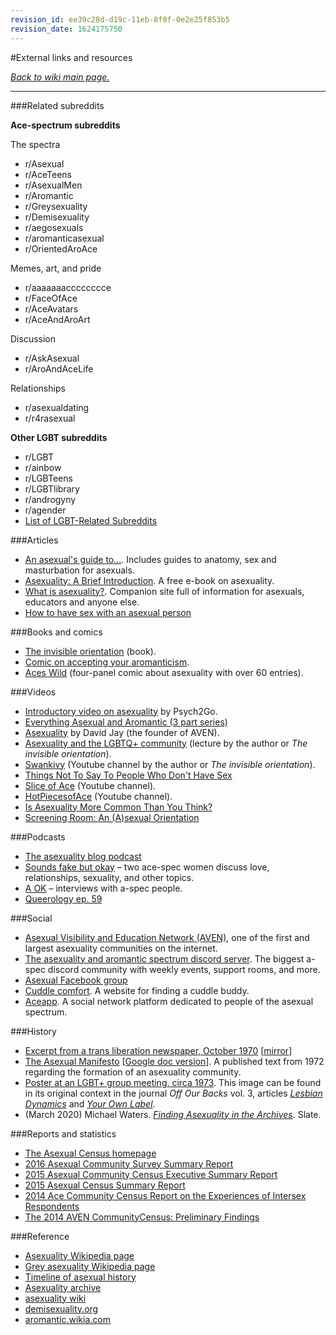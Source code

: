 ```yaml
---
revision_id: ee39c28d-d19c-11eb-8f0f-0e2e25f853b5
revision_date: 1624175750
---
```


#External links and resources

[*Back to wiki main page.*](https://www.reddit.com/r/asexuality/wiki/index)

----------
###Related subreddits

**Ace-spectrum subreddits**

The spectra

* r/Asexual
* r/AceTeens
* r/AsexualMen
* r/Aromantic
* r/Greysexuality
* r/Demisexuality
* r/aegosexuals
* r/aromanticasexual
* r/OrientedAroAce

Memes, art, and pride

* r/aaaaaaacccccccce
* r/FaceOfAce
* r/AceAvatars
* r/AceAndAroArt

Discussion

* r/AskAsexual
* r/AroAndAceLife

Relationships

* r/asexualdating
* r/r4rasexual

**Other LGBT subreddits**

* r/LGBT
* r/ainbow
* r/LGBTeens
* r/LGBTlibrary
* r/androgyny
* r/agender
* [List of LGBT-Related Subreddits](http://www.reddit.com/r/lgbt/wiki/related)

###Articles
* [An asexual's guide to...](https://www.asexualityarchive.com/an-asexuals-guide-to/). Includes guides to anatomy, sex and masturbation for asexuals.
* [Asexuality: A Brief Introduction](https://www.asexualityarchive.com/book/). A free e-book on asexuality.
* [What is asexuality?](http://www.whatisasexuality.com/). Companion site full of information for asexuals, educators and anyone else.
* [How to have sex with an asexual person](https://prismaticentanglements.com/2012/03/28/how-to-have-sex-with-an-asexual-person/)

###Books and comics
* [The invisible orientation](http://juliesondradecker.com/?page_id=1767) (book).
* [Comic on accepting your aromanticism](https://narratively.com/how-i-learned-to-love-being-aromantic/).
* [Aces Wild](https://www.deviantart.com/sallyvinter/art/Aces-Wild-16-Facing-Entitlement-705063826) (four-panel comic about asexuality with over 60 entries).

###Videos
* [Introductory video on asexuality](https://www.youtube.com/watch?v=i14YMpKS_CY&amp;feature=youtu.be) by Psych2Go.
* [Everything Asexual and Aromantic (3 part series)](https://www.youtube.com/watch?v=tQVvVhe6EPc)
* [Asexuality](https://www.youtube.com/watch?v=VLI09O8bMkU) by David Jay (the founder of AVEN).
* [Asexuality and the LGBTQ+ community](https://www.youtube.com/watch?v=1KOeYH6ldgg) (lecture by the author or *The invisible orientation*).
* [Swankivy](https://www.youtube.com/user/swankivy/videos) (Youtube channel by the author or *The invisible orientation*).
* [Things Not To Say To People Who Don't Have Sex](https://www.youtube.com/watch?v=su6245yeIhI)
* [Slice of Ace](https://www.youtube.com/channel/UC3vDNqa_MMGI43NAO2C-JJw/videos) (Youtube channel).
* [HotPiecesofAce](https://www.youtube.com/user/HotPiecesofAce/featured) (Youtube channel).
* [Is Asexuality More Common Than You Think?](https://www.youtube.com/watch?v=mOZH8bJnohk)
* [Screening Room: An (A)sexual Orientation](https://www.youtube.com/watch?v=Qk74Gj5hXZI&amp;feature=youtu.be)

###Podcasts
* [The asexuality blog podcast](https://theasexualityblog.com/podcast)
* [Sounds fake but okay](https://podcasts.apple.com/us/podcast/sounds-fake-but-okay/id1266098697) – two ace-spec women discuss love, relationships, sexuality, and other topics.
* [A OK](https://podcasts.apple.com/us/podcast/a-ok/id1469541675) – interviews with a-spec people.
* [Queerology ep. 59](https://matthiasroberts.com/queerology/e59-bailey-brawner/)

###Social
* [Asexual Visibility and Education Network (AVEN)](http://asexuality.org/), one of the first and largest asexuality communities on the internet.
* [The asexuality and aromantic spectrum discord server](https://discord.gg/RBNVeQH). The biggest a-spec discord community with weekly events, support rooms, and more.
* [Asexual Facebook group](https://www.facebook.com/groups/2204641049/)
* [Cuddle comfort](http://www.cuddlecomfort.com/). A website for finding a cuddle buddy.
* [Aceapp](https://play.google.com/store/apps/details?id=xyz.purush.ace&amp;hl=en). A social network platform dedicated to people of the asexual spectrum.

###History
* [Excerpt from a trans liberation newspaper, October 1970](https://twitter.com/michaelwwaters/status/1134884208093159425?s=21) [[mirror](https://i.redd.it/vwg30imsmi531.jpg)]
* [The Asexual Manifesto](https://app.box.com/s/p7ngvv3iueaj0hk7xadkwd92af2zx4yz) [[Google doc version](https://docs.google.com/document/d/1r1RvxazYPpF2nM80WqytNnjanm3g3QEVZZn8l9VspOQ/edit)]. A published text from 1972 regarding the formation of an asexuality community.
* [Poster at an LGBT+ group meeting, circa 1973](https://www.reddit.com/r/asexuality/comments/b6ut0m/we_have_always_been_a_part_of_it/). This image can be found in its original context in the journal *Off Our Backs* vol. 3, articles [*Lesbian Dynamics*](https://www.jstor.org/stable/25783532?seq=1#page_scan_tab_contents) and [*Your Own Label*](https://www.jstor.org/stable/25771710?seq=1#page_scan_tab_contents).
* (March 2020) Michael Waters. [*Finding Asexuality in the Archives*](https://slate.com/human-interest/2020/03/asexuality-history-internet-identity-queer-archive.html#as-oil-cpc-custom-third-parties). Slate.


###Reports and statistics
* [The Asexual Census homepage](https://asexualcensus.wordpress.com/)
* [2016 Asexual Community Survey Summary Report](https://asexualcensus.files.wordpress.com/2018/11/2016_ace_community_survey_report.pdf)
* [2015 Asexual Community Census Executive Summary Report](https://asexualcensus.files.wordpress.com/2018/11/2015-ace-community-survey-executive-summary.pdf)
* [2015 Asexual Census Summary Report](https://asexualcensus.files.wordpress.com/2017/10/2015_ace_census_summary_report.pdf)
* [2014 Ace Community Census Report on the Experiences of Intersex Respondents](https://asexualcensus.wordpress.com/past-censuses/)
* [The 2014 AVEN CommunityCensus: Preliminary Findings](https://asexualcensus.files.wordpress.com/2014/11/2014censuspreliminaryreport.pdf)

###Reference
* [Asexuality Wikipedia page](http://en.wikipedia.org/wiki/Asexuality)
* [Grey asexuality Wikipedia page](https://en.wikipedia.org/wiki/Gray_asexuality)
* [Timeline of asexual history](https://en.wikipedia.org/wiki/Timeline_of_asexual_history)
* [Asexuality archive](https://www.asexualityarchive.com/)
* [asexuality wiki](http://wiki.asexuality.org/Main_Page)
* [demisexuality.org](http://demisexuality.org/)
* [aromantic.wikia.com](http://aromantic.wikia.com/)